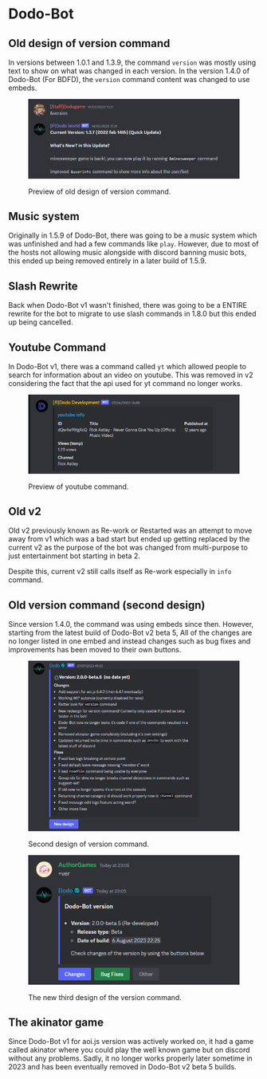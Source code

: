 # Dodo-Bot

## Old design of version command

In versions between 1.0.1 and 1.3.9, the command `version` was mostly using text to show on what was changed in each version. In the version 1.4.0 of Dodo-Bot (For BDFD), the `version` command content was changed to use embeds.

<figure><img src="../../.gitbook/assets/image (7).png" alt=""><figcaption><p>Preview of old design of version command.</p></figcaption></figure>

## Music system

Originally in 1.5.9 of Dodo-Bot, there was going to be a music system which was unfinished and had a few commands like `play`. However, due to most of the hosts not allowing music alongside with discord banning music bots, this ended up being removed entirely in a later build of 1.5.9.

## Slash Rewrite

Back when Dodo-Bot v1 wasn't finished, there was going to be a ENTIRE rewrite for the bot to migrate to use slash commands in 1.8.0 but this ended up being cancelled.

## Youtube Command

In Dodo-Bot v1, there was a command called `yt` which allowed people to search for information about an video on youtube. This was removed in v2 considering the fact that the api used for yt command no longer works.

<figure><img src="../../.gitbook/assets/image (4).png" alt=""><figcaption><p>Preview of youtube command.</p></figcaption></figure>

## Old v2

Old v2 previously known as Re-work or Restarted was an attempt to move away from v1 which was a bad start but ended up getting replaced by the current v2 as the purpose of the bot was changed from multi-purpose to just entertainment bot starting in beta 2.

Despite this, current v2 still calls itself as Re-work especially in `info` command.

## Old version command (second design)

Since version 1.4.0, the command was using embeds since then. However, starting from the latest build of Dodo-Bot v2 beta 5, All of the changes are no longer listed in one embed and instead changes such as bug fixes and improvements has been moved to their own buttons.

<figure><img src="../../.gitbook/assets/image.png" alt=""><figcaption><p>Second design of version command.</p></figcaption></figure>

<figure><img src="../../.gitbook/assets/image (1).png" alt=""><figcaption><p>The new third design of the version command.</p></figcaption></figure>

## The akinator game

Since Dodo-Bot v1 for aoi.js version was actively worked on, it had a game called akinator where you could play the well known game but on discord without any problems. Sadly, it no longer works properly later sometime in 2023 and has been eventually removed in Dodo-Bot v2 beta 5 builds.
